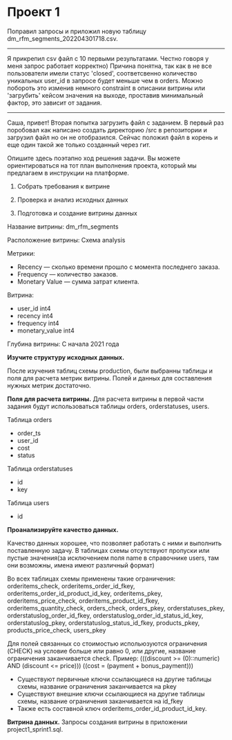 # Проект 1

Поправил запросы и приложил новую таблицу dm_rfm_segments_202204301718.csv.

-----------

Я прикрепил csv файл с 10 первыми результатами.
Честно говоря у меня запрос работает корректно) Причина понятна, так как в не все пользователи имели статус 'closed', соответсвенно количество уникальных user_id в запросе будет меньше чем в orders. Можно побороть это изменив немного constraint в описании витрины или 'загрубить' кейсом значения на выходе, проставив минимальный фактор, это зависит от задания.

----------

Саша, привет! Вторая попытка загрузить файл с заданием. В первый раз поробовал как написано создать директорию /src в репозитории и загрузил файл но он не отобразился. Сейчас положил файл в корень и еще один такой же только созданный через гит.

Опишите здесь поэтапно ход решения задачи. Вы можете ориентироваться на тот план выполнения проекта, который мы предлагаем в инструкции на платформе.
1. Собрать требования к витрине


2. Проверка и анализ исходных данных 


3. Подготовка и создание витрины данных

Название витрины:
dm_rfm_segments

Расположение витрины:
Схема analysis

Метрики:
- Recency — сколько времени прошло с момента последнего заказа.
- Frequency — количество заказов.
- Monetary Value — сумма затрат клиента.

Витрина:
- user_id int4
- recency int4
- frequency int4
- monetary_value int4

Глубина витрины:
C начала 2021 года

<b>Изучите структуру исходных данных.</b>

После изучения таблиц схемы production, были выбранны таблицы и поля для расчета метрик витрины. Полей и данных для составления нужных метрик достаточно.

<b>Поля для расчета витрины.</b>
Для расчета витрины в первой части задания будут использоваться таблицы orders, orderstatuses, users.

Таблица orders
- order_ts
- user_id
- cost
- status

Таблица orderstatuses
- id
- key

Таблица users
- id

<b>Проанализируйте качество данных.</b>

Качество данных хорошее, что позволяет работать с ними и выполнить поставленную задачу.
В таблицах схемы отсутствуют пропуски или пустые значения(за исключением поля name в справочнике users, там они возможны, имена имеют различный формат)

Во всех таблицах схемы применены такие ограничения:
orderitems_check,
orderitems_order_id_fkey,
orderitems_order_id_product_id_key,
orderitems_pkey,
orderitems_price_check,
orderitems_product_id_fkey,
orderitems_quantity_check,
orders_check,
orders_pkey,
orderstatuses_pkey,
orderstatuslog_order_id_fkey,
orderstatuslog_order_id_status_id_key,
orderstatuslog_pkey,
orderstatuslog_status_id_fkey,
products_pkey,
products_price_check,
users_pkey

Для полей связанных со стоимостью испольюзуются ограничения (CHECK) на условие больше или равно 0, или другие, название ограничения заканчивается check. Пример:
(((discount >= (0)::numeric) AND (discount <= price)))
((cost = (payment + bonus_payment)))

- Существуют первичные ключи ссылающиеся на другие таблицы схемы, название ограничения заканчивается на pkey
- Существуют внешние ключи ссылающиеся на другие таблицы схемы, название ограничения заканчивается на id_fkey
- Также есть составной ключ orderitems_order_id_product_id_key.

<b>Витрина данных.</b>
Запросы создания витрины в приложении project1_sprint1.sql.
